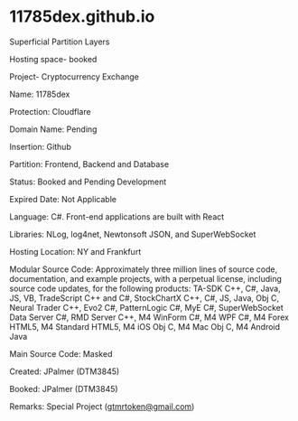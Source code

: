 # 11785dex.github.io
Superficial Partition Layers 

Hosting space- booked

Project- Cryptocurrency Exchange

Name: 11785dex

Protection: Cloudflare

Domain Name: Pending

Insertion: Github

Partition: Frontend, Backend and Database

Status: Booked and Pending Development

Expired Date: Not Applicable

Language: C#. Front-end applications are built with React

Libraries: NLog, log4net, Newtonsoft JSON, and SuperWebSocket

Hosting Location: NY and Frankfurt

Modular Source Code: Approximately three million lines of source code, documentation, and example projects, with a perpetual license, including source code updates, for the following products: TA-SDK C++, C#, Java, JS, VB, TradeScript C++ and C#, StockChartX C++, C#, JS, Java, Obj C, Neural Trader C++, Evo2 C#, PatternLogic C#, MyE C#, SuperWebSocket Data Server C#, RMD Server C++, M4 WinForm C#, M4 WPF C#, M4 Forex HTML5, M4 Standard HTML5, M4 iOS Obj C, M4 Mac Obj C, M4 Android Java

Main Source Code: Masked

Created: JPalmer (DTM3845)

Booked: JPalmer (DTM3845)

Remarks: Special Project (gtmrtoken@gmail.com)
